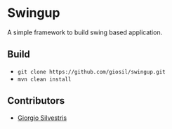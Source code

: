 # Swingup

A simple framework to build swing based application.

## Build

- `git clone https://github.com/giosil/swingup.git`
- `mvn clean install`

## Contributors

* [Giorgio Silvestris](https://github.com/giosil)
